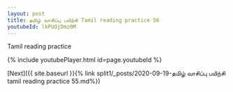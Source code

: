 ```yaml
---
layout: post
title: தமிழ் வாசிப்பு பயிற்சி Tamil reading practice 56
youtubeId: lkPUOjDmz0M
---
```

 
 
Tamil reading practice
 
 
 
 
 


{% include youtubePlayer.html id=page.youtubeId %}
 
[Next]({{ site.baseurl }}{% link  split1/_posts/2020-09-19-தமிழ் வாசிப்பு பயிற்சி tamil reading practice 55.md%})
 
